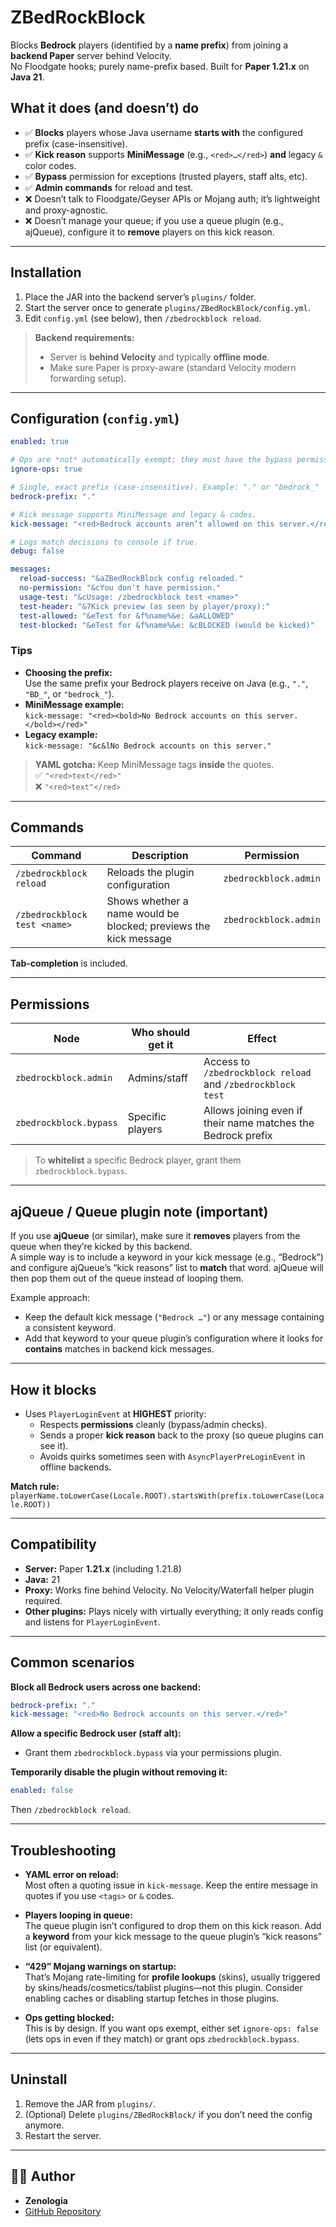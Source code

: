 # ZBedRockBlock

Blocks **Bedrock** players (identified by a **name prefix**) from joining a **backend Paper** server behind Velocity.  
No Floodgate hooks; purely name-prefix based. Built for **Paper 1.21.x** on **Java 21**.

## What it does (and doesn’t) do

- ✅ **Blocks** players whose Java username **starts with** the configured prefix (case-insensitive).
- ✅ **Kick reason** supports **MiniMessage** (e.g., `<red>…</red>`) **and** legacy `&` color codes.
- ✅ **Bypass** permission for exceptions (trusted players, staff alts, etc).
- ✅ **Admin commands** for reload and test.
- ❌ Doesn’t talk to Floodgate/Geyser APIs or Mojang auth; it’s lightweight and proxy-agnostic.
- ❌ Doesn’t manage your queue; if you use a queue plugin (e.g., ajQueue), configure it to **remove** players on this kick reason.

---

## Installation

1. Place the JAR into the backend server’s `plugins/` folder.
2. Start the server once to generate `plugins/ZBedRockBlock/config.yml`.
3. Edit `config.yml` (see below), then `/zbedrockblock reload`.

> **Backend requirements:**  
> - Server is **behind Velocity** and typically **offline mode**.  
> - Make sure Paper is proxy-aware (standard Velocity modern forwarding setup).

---

## Configuration (`config.yml`)

```yaml
enabled: true

# Ops are *not* automatically exempt; they must have the bypass permission.
ignore-ops: true

# Single, exact prefix (case-insensitive). Example: "." or "bedrock_"
bedrock-prefix: "."

# Kick message supports MiniMessage and legacy & codes.
kick-message: "<red>Bedrock accounts aren’t allowed on this server.</red>"

# Logs match decisions to console if true.
debug: false

messages:
  reload-success: "&aZBedRockBlock config reloaded."
  no-permission: "&cYou don't have permission."
  usage-test: "&cUsage: /zbedrockblock test <name>"
  test-header: "&7Kick preview (as seen by player/proxy):"
  test-allowed: "&eTest for &f%name%&e: &aALLOWED"
  test-blocked: "&eTest for &f%name%&e: &cBLOCKED (would be kicked)"
```

### Tips
- **Choosing the prefix:**  
  Use the same prefix your Bedrock players receive on Java (e.g., `"."`, `"BD_"`, or `"bedrock_"`).
- **MiniMessage example:**  
  `kick-message: "<red><bold>No Bedrock accounts on this server.</bold></red>"`
- **Legacy example:**  
  `kick-message: "&c&lNo Bedrock accounts on this server."`

> **YAML gotcha:** Keep MiniMessage tags **inside** the quotes.  
> ✅ `"<red>text</red>"`  
> ❌ `"<red>text"</red>`

---

## Commands

| Command | Description | Permission |
|---|---|---|
| `/zbedrockblock reload` | Reloads the plugin configuration | `zbedrockblock.admin` |
| `/zbedrockblock test <name>` | Shows whether a name would be blocked; previews the kick message | `zbedrockblock.admin` |

**Tab-completion** is included.

---

## Permissions

| Node | Who should get it | Effect |
|---|---|---|
| `zbedrockblock.admin` | Admins/staff | Access to `/zbedrockblock reload` and `/zbedrockblock test` |
| `zbedrockblock.bypass` | Specific players | Allows joining even if their name matches the Bedrock prefix |

> To **whitelist** a specific Bedrock player, grant them `zbedrockblock.bypass`.

---

## ajQueue / Queue plugin note (important)

If you use **ajQueue** (or similar), make sure it **removes** players from the queue when they’re kicked by this backend.  
A simple way is to include a keyword in your kick message (e.g., “Bedrock”) and configure ajQueue’s “kick reasons” list to **match** that word. ajQueue will then pop them out of the queue instead of looping them.

Example approach:
- Keep the default kick message (`"Bedrock …"`) or any message containing a consistent keyword.
- Add that keyword to your queue plugin’s configuration where it looks for **contains** matches in backend kick messages.

---

## How it blocks

- Uses `PlayerLoginEvent` at **HIGHEST** priority:
  - Respects **permissions** cleanly (bypass/admin checks).
  - Sends a proper **kick reason** back to the proxy (so queue plugins can see it).
  - Avoids quirks sometimes seen with `AsyncPlayerPreLoginEvent` in offline backends.

**Match rule:**  
`playerName.toLowerCase(Locale.ROOT).startsWith(prefix.toLowerCase(Locale.ROOT))`

---

## Compatibility

- **Server:** Paper **1.21.x** (including 1.21.8)
- **Java:** 21
- **Proxy:** Works fine behind Velocity. No Velocity/Waterfall helper plugin required.
- **Other plugins:** Plays nicely with virtually everything; it only reads config and listens for `PlayerLoginEvent`.

---

## Common scenarios

**Block all Bedrock users across one backend:**
```yaml
bedrock-prefix: "."
kick-message: "<red>No Bedrock accounts on this server.</red>"
```

**Allow a specific Bedrock user (staff alt):**
- Grant them `zbedrockblock.bypass` via your permissions plugin.

**Temporarily disable the plugin without removing it:**
```yaml
enabled: false
```
Then `/zbedrockblock reload`.

---

## Troubleshooting

- **YAML error on reload:**  
  Most often a quoting issue in `kick-message`. Keep the entire message in quotes if you use `<tags>` or `&` codes.

- **Players looping in queue:**  
  The queue plugin isn’t configured to drop them on this kick reason. Add a **keyword** from your kick message to the queue plugin’s “kick reasons” list (or equivalent).

- **“429” Mojang warnings on startup:**  
  That’s Mojang rate-limiting for **profile lookups** (skins), usually triggered by skins/heads/cosmetics/tablist plugins—not this plugin. Consider enabling caches or disabling startup fetches in those plugins.

- **Ops getting blocked:**  
  This is by design. If you want ops exempt, either set `ignore-ops: false` (lets ops in even if they match) or grant ops `zbedrockblock.bypass`.

---

## Uninstall

1. Remove the JAR from `plugins/`.
2. (Optional) Delete `plugins/ZBedRockBlock/` if you don’t need the config anymore.
3. Restart the server.

---

## 🧑‍💻 Author

- **Zenologia**
- [GitHub Repository](https://github.com/Zenologia/ZBedRockBlock)
